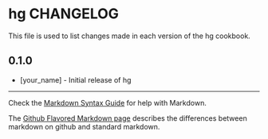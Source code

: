 hg CHANGELOG
============

This file is used to list changes made in each version of the hg cookbook.

0.1.0
-----
- [your_name] - Initial release of hg

- - -
Check the [Markdown Syntax Guide](http://daringfireball.net/projects/markdown/syntax) for help with Markdown.

The [Github Flavored Markdown page](http://github.github.com/github-flavored-markdown/) describes the differences between markdown on github and standard markdown.
